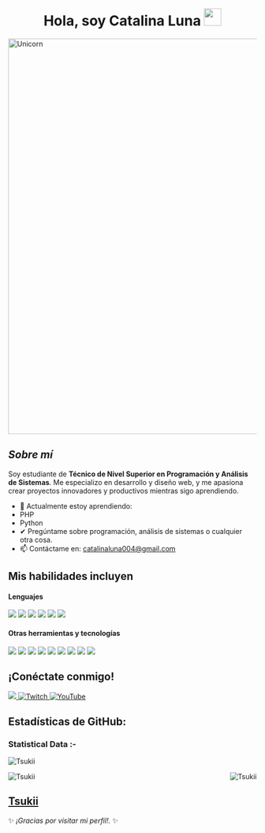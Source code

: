 <h1 align="center"><b>Hola, soy Catalina Luna </b><img src="https://media.giphy.com/media/hvRJCLFzcasrR4ia7z/giphy.gif" width="35"></h1>


<img align="center" width=800px alt="Unicorn" src="https://i.pinimg.com/originals/0b/5c/c0/0b5cc024841accd9a31a7b2daeb0e57b.gif"/>


## ***Sobre mí*** 

Soy estudiante de **Técnico de Nivel Superior en Programación y Análisis de Sistemas**. Me especializo en desarrollo y diseño web, y me apasiona crear proyectos innovadores y productivos mientras sigo aprendiendo.

- 🌱 Actualmente estoy aprendiendo:
- PHP
- Python
- ✔ Pregúntame sobre programación, análisis de sistemas o cualquier otra cosa.<br>
- 📫 Contáctame en: <a href="mailto:catalinaluna004@gmail.com">catalinaluna004@gmail.com</a>


## Mis habilidades incluyen

<h4>Lenguajes</h4>
<span> 
  <img src="https://img.shields.io/badge/HTML-E34F26?style=for-the-badge&logo=html5&logoColor=white">
  <img src="https://img.shields.io/badge/CSS-%231572B6?style=for-the-badge&logo=css3">
  <img src="https://img.shields.io/badge/JavaScript-F7DF1E?style=for-the-badge&logo=javascript&logoColor=black">
  <img src="https://img.shields.io/badge/Java-ED8B00?style=for-the-badge&logo=java&logoColor=white">
  <img src="https://img.shields.io/badge/Python-3670A0?style=for-the-badge&logo=python&logoColor=ffdd54">
  <img src="https://img.shields.io/badge/PHP-%23777BB4.svg?style=for-the-badge&logo=php&logoColor=white">
</span>

<h4>Otras herramientas y tecnologías</h4>
<span>
  <img src="https://img.shields.io/badge/Trello-%230052CC?style=for-the-badge&logo=trello"> 
  <img src="https://img.shields.io/badge/GitHub-%23181717?style=for-the-badge&logo=github">
  <img src="https://img.shields.io/badge/Bitbucket-%230052CC?style=for-the-badge&logo=bitbucket">
  <img src="https://img.shields.io/badge/Git-F05032?style=for-the-badge&logo=git&logoColor=white">
  <img src="https://img.shields.io/badge/MySQL-%234479A1?style=for-the-badge&logo=mysql&logoColor=white">
  <img src="https://img.shields.io/badge/Notion-%23000000.svg?style=for-the-badge&logo=notion&logoColor=white">
  <img src="https://img.shields.io/badge/Aseprite-FFFFFF?style=for-the-badge&logo=Aseprite&logoColor=#7D929E">
  <img src="https://img.shields.io/badge/Canva-%2300C4CC.svg?style=for-the-badge&logo=Canva&logoColor=white">
  <img src="https://img.shields.io/badge/ClipStudioPaint-%23CFD3D3.svg?style=for-the-badge&logo=ClipStudioPaint&logoColor=white">
</span>

## ¡Conéctate conmigo!

<a href="https://www.instagram.com/tsuki5.a">
    <img src="https://img.shields.io/badge/Instagram-%23E4405F.svg?style=for-the-badge&logo=Instagram&logoColor=white">
</a>
<a href="https://www.twitch.tv/tu_usuario">
  <img src="https://img.shields.io/badge/Twitch-9347FF?style=for-the-badge&logo=twitch&logoColor=white" alt="Twitch">
</a>
<a href="https://www.youtube.com/@tu_usuario">
  <img src="https://img.shields.io/badge/YouTube-%23FF0000.svg?style=for-the-badge&logo=YouTube&logoColor=white" alt="YouTube">
</a>

<h2>Estadísticas de GitHub:</h2> 


<h3>Statistical Data :-</h3>
<p><img align="center"
    src="https://github-readme-stats.vercel.app/api/top-langs?username=Tsukii5&show_icons=true&locale=en&bg_color=0d1117&text_color=ffffff&layout=compact"
    alt="Tsukii" 
    bg_color=#808080/></p>

<div style="display: flex; justify-content: space-between; align-items: center;">
  <img src="https://github-readme-stats.vercel.app/api?username=Tsukii5&show_icons=true&locale=en&bg_color=0d1117&text_color=ffffff&repo=convoychat" alt="Tsukii" style="margin-right: 10px;" />
  <img src="https://github-readme-streak-stats.herokuapp.com/?user=Tsukii5&theme=dark&background=0d1117&date_format=M%20j%5B%2C%20Y%5D" alt="Tsukii" />
</div>

      


[Tsukii](https://github.com/Tsukii5)
---

✨ _¡Gracias por visitar mi perfil!._ ✨


<!---
<h1 align="center"><b>Hi, I'm Catalina Luna </b><img src="https://media.giphy.com/media/hvRJCLFzcasrR4ia7z/giphy.gif" width="35"></h1>

<img align="right" width=400px alt="Unicorn" src="https://i.pinimg.com/originals/0b/5c/c0/0b5cc024841accd9a31a7b2daeb0e57b.gif"/>

<img src="https://media.giphy.com/media/ObNTw8Uzwy6KQ/giphy.gif" width="30px">&nbsp;***About me***

I am a **Programming and Systems Analysis student** currently honing my skills in both front-end and back-end development. I am passionate about creating innovative and productive projects while continually learning.

- 🌱 I’m currently learning:
  - Django
  - Python
- 👯 I’m looking forward to collaborating on open-source projects.
- ✔ Ask me about programming, systems analysis, or anything else!<br>
- Outside tech: 💜 I love streaming on Twitch, 🎮 playing video games, 🎵 listening to music, and 📖 reading science fiction.
- 👾 Additionally, I create content about programming/technology on social media. Feel free to connect!
- 📫 Reach me at: <a href="mailto:catalinaluna004@gmail.com">catalinaluna004@gmail.com</a>

## My Skills Include

<h4>Languages</h4>
<span> 
  <img src="https://img.shields.io/badge/HTML-E34F26?style=for-the-badge&logo=html5&logoColor=white">
  <img src="https://img.shields.io/badge/CSS-%231572B6?style=for-the-badge&logo=css3">
  <img src="https://img.shields.io/badge/JavaScript-F7DF1E?style=for-the-badge&logo=javascript&logoColor=black">
  <img src="https://img.shields.io/badge/Java-ED8B00?style=for-the-badge&logo=java&logoColor=white">
  <img src="https://img.shields.io/badge/Python-3670A0?style=for-the-badge&logo=python&logoColor=ffdd54">
  <img src="https://img.shields.io/badge/PHP-%23777BB4.svg?style=for-the-badge&logo=php&logoColor=white">
</span>

<h4>Other Tools and Technologies</h4>
<span>
  <img src="https://img.shields.io/badge/Trello-%230052CC?style=for-the-badge&logo=trello"> 
  <img src="https://img.shields.io/badge/GitHub-%23181717?style=for-the-badge&logo=github">
  <img src="https://img.shields.io/badge/Bitbucket-%230052CC?style=for-the-badge&logo=bitbucket">
  <img src="https://img.shields.io/badge/Git-F05032?style=for-the-badge&logo=git&logoColor=white">
  <img src="https://img.shields.io/badge/MySQL-%234479A1?style=for-the-badge&logo=mysql&logoColor=white">
  <img src="https://img.shields.io/badge/Notion-%23000000.svg?style=for-the-badge&logo=notion&logoColor=white">
  <img src="https://img.shields.io/badge/Aseprite-FFFFFF?style=for-the-badge&logo=Aseprite&logoColor=#7D929E">
  <img src="https://img.shields.io/badge/Canva-%2300C4CC.svg?style=for-the-badge&logo=Canva&logoColor=white">
  <img src="https://img.shields.io/badge/ClipStudioPaint-%23CFD3D3.svg?style=for-the-badge&logo=ClipStudioPaint&logoColor=white">
</span>

## Check Out My Social Media

<a href="https://www.instagram.com/tu_usuario">
    <img src="https://img.shields.io/badge/Instagram-%23E4405F.svg?style=for-the-badge&logo=Instagram&logoColor=white">
</a>
<a href="https://www.tiktok.com/@tu_usuario">
  <img src="https://img.shields.io/badge/TikTok-%23000000.svg?style=for-the-badge&logo=TikTok&logoColor=white" alt="TikTok">
</a>
<a href="https://www.twitch.tv/tu_usuario">
  <img src="https://img.shields.io/badge/Twitch-9347FF?style=for-the-badge&logo=twitch&logoColor=white" alt="Twitch">
</a>
<a href="https://www.youtube.com/@tu_usuario">
  <img src="https://img.shields.io/badge/YouTube-%23FF0000.svg?style=for-the-badge&logo=YouTube&logoColor=white" alt="YouTube">
</a>

<h2>Github Stats:</h2> 

[![](https://github-readme-stats.vercel.app/api?username=Tsukii5&show_icons=true&theme=tokyonight&hide_border=true&locale=en)](https://github.com/Tsukii5)
[![](https://github-readme-streak-stats.herokuapp.com/?user=Tsukii5&theme=material-palenight)](https://github.com/Tsukii5)

---

✨ _Thank you for visiting my profile! Let's collaborate and create amazing projects._ ✨


Tsukii5/Tsukii5 is a ✨ special ✨ repository because its `README.md` (this file) appears on your GitHub profile.
You can click the Preview link to take a look at your changes.
--->
